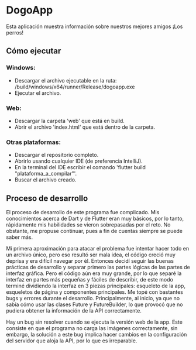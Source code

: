 # DogoApp

Esta aplicación muestra información sobre nuestros mejores amigos ¡Los perros!

## Cómo ejecutar

### Windows:

- Descargar el archivo ejecutable en la ruta: /build/windows/x64/runner/Release/dogoapp.exe
- Ejecutar el archivo.

### Web:

- Descargar la carpeta 'web' que está en build.
- Abrir el archivo 'index.html' que está dentro de la carpeta.

### Otras plataformas:

- Descargar el repositorio completo.
- Abrirlo usando cualquier IDE (de preferencia IntelliJ).
- En la terminal del IDE escribir el comando 'flutter build "plataforma_a_compilar"'.
- Buscar el archivo creado.

## Proceso de desarrollo

El proceso de desarrollo de este programa fue complicado.
Mis conocimientos acerca de Dart y de Flutter eran muy básicos,
por lo tanto, rápidamente mis habilidades se vieron sobrepasadas por el reto.
No obstante, me propuse continuar, pues a fin de cuentas siempre se puede saber más.

Mi primera aproximación para atacar el problema fue intentar hacer todo en un archivo único,
pero eso resultó ser mala idea, el código creció muy deprisa y era difícil navegar por él.
Entonces decidí seguir las buenas prácticas de desarrollo y separar primero las partes lógicas
de las partes de interfaz gráfica. Pero el código aún era muy grande,
por lo que separé la interfaz en partes más pequeñas y fáciles de describir,
de este modo terminé dividiendo la interfaz en 3 piezas principales: esqueleto de la app,
esqueletos de página y componentes principales.
Me topé con bastantes bugs y errores durante el desarrollo. Principalmente,
al inicio, ya que no sabía cómo usar las clases Future y FutureBuilder,
lo que provocó que no pudiera obtener la información de la API correctamente.

Hay un bug sin resolver cuando se ejecuta la versión web de la app.
Este consiste en que el programa no carga las imágenes correctamente,
sin embargo, la solución a este bug implica hacer cambios en la configuración
del servidor que aloja la API, por lo que es irreparable.